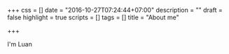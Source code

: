 +++
css = []
date = "2016-10-27T07:24:44+07:00"
description = ""
draft = false
highlight = true
scripts = []
tags = []
title = "About me"

+++

I'm Luan